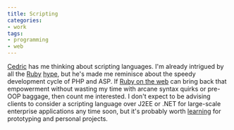 ```yaml
---
title: Scripting
categories:
- work
tags:
- programming
- web
---
```


[Cedric][1] has me thinking about scripting languages.  I'm already intrigued by all the [Ruby][2] [hype][3], but he's made me reminisce about the speedy development cycle of PHP and ASP.  If [Ruby on
the web][4] can bring back that empowerment without wasting my time with arcane syntax quirks or pre-OOP baggage, then count me interested.  I don't expect to be advising clients to consider a scripting language over J2EE or .NET for large-scale enterprise applications any time soon, but it's probably worth [learning][5] for prototyping and personal projects.

   [1]: http://www.freeroller.net/page/cbeust/20030526
   [2]: http://www.ruby-lang.org/en/
   [3]: http://www.rubycentral.com/misc/intro.html
   [4]: http://www.rubycentral.com/book/web.html
   [5]: http://www.ddj.com/documents/ddj0101b/

